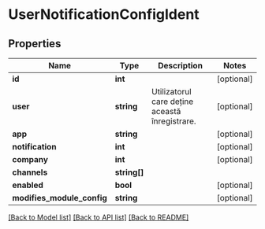 # UserNotificationConfigIdent

## Properties
Name | Type | Description | Notes
------------ | ------------- | ------------- | -------------
**id** | **int** |  | [optional] 
**user** | **string** | Utilizatorul care deține această înregistrare. | [optional] 
**app** | **string** |  | [optional] 
**notification** | **int** |  | [optional] 
**company** | **int** |  | [optional] 
**channels** | **string[]** |  | 
**enabled** | **bool** |  | [optional] 
**modifies_module_config** | **string** |  | [optional] 

[[Back to Model list]](../README.md#documentation-for-models) [[Back to API list]](../README.md#documentation-for-api-endpoints) [[Back to README]](../README.md)


